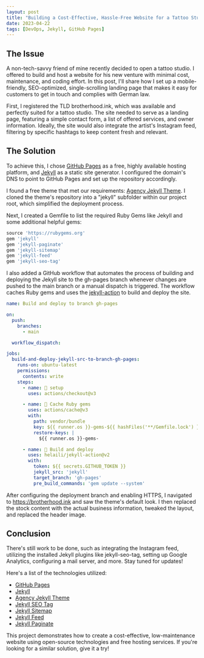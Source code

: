 ```yaml
---
layout: post
title: "Building a Cost-Effective, Hassle-Free Website for a Tattoo Studio"
date: 2023-04-22
tags: [DevOps, Jekyll, GitHub Pages]
---
```


## The Issue

A non-tech-savvy friend of mine recently decided to open a tattoo studio. I offered to build and host a website for his new venture with minimal cost, maintenance, and coding effort. In this post, I'll share how I set up a mobile-friendly, SEO-optimized, single-scrolling landing page that makes it easy for customers to get in touch and complies with German law.

First, I registered the TLD brotherhood.ink, which was available and perfectly suited for a tattoo studio. The site needed to serve as a landing page, featuring a simple contact form, a list of offered services, and owner information. Ideally, the site would also integrate the artist's Instagram feed, filtering by specific hashtags to keep content fresh and relevant.

## The Solution

To achieve this, I chose [GitHub Pages](https://pages.github.com/) as a free, highly available hosting platform, and [Jekyll](https://jekyllrb.com/) as a static site generator. I configured the domain's DNS to point to GitHub Pages and set up the repository accordingly.

I found a free theme that met our requirements: [Agency Jekyll Theme](https://github.com/y7kim/agency-jekyll-theme). I cloned the theme's repository into a "jekyll" subfolder within our project root, which simplified the deployment process.

Next, I created a Gemfile to list the required Ruby Gems like Jekyll and some additional helpful gems:

```ruby
source 'https://rubygems.org'
gem 'jekyll'
gem 'jekyll-paginate'
gem 'jekyll-sitemap'
gem 'jekyll-feed'
gem 'jekyll-seo-tag'
```

I also added a GitHub workflow that automates the process of building and deploying the Jekyll site to the gh-pages branch whenever changes are pushed to the main branch or a manual dispatch is triggered. The workflow caches Ruby gems and uses the [jekyll-action](https://github.com/helaili/jekyll-action) to build and deploy the site.

```yaml
name: Build and deploy to branch gh-pages

on:
  push:
    branches:
      - main

  workflow_dispatch:

jobs:
  build-and-deploy-jekyll-src-to-branch-gh-pages:
    runs-on: ubuntu-latest
    permissions:
      contents: write
    steps:
      - name: 📂 setup
        uses: actions/checkout@v3

      - name: 🎁 Cache Ruby gems
        uses: actions/cache@v3
        with:
          path: vendor/bundle
          key: ${{ runner.os }}-gems-${{ hashFiles('**/Gemfile.lock') }}
          restore-keys: |
            ${{ runner.os }}-gems-

      - name: 🚀 Build and deploy
        uses: helaili/jekyll-action@v2
        with:
          token: ${{ secrets.GITHUB_TOKEN }}
          jekyll_src: 'jekyll'
          target_branch: 'gh-pages'
          pre_build_commands: 'gem update --system'
```

After configuring the deployment branch and enabling HTTPS, I navigated to <https://brotherhood.ink> and saw the theme's default look. I then replaced the stock content with the actual business information, tweaked the layout, and replaced the header image.

## Conclusion

There's still work to be done, such as integrating the Instagram feed, utilizing the installed Jekyll plugins like jekyll-seo-tag, setting up Google Analytics, configuring a mail server, and more. Stay tuned for updates!

Here's a list of the technologies utilized:

- [GitHub Pages](https://pages.github.com/)
- [Jekyll](https://jekyllrb.com/)
- [Agency Jekyll Theme](https://github.com/y7kim/agency-jekyll-theme)
- [Jekyll SEO Tag](https://github.com/jekyll/jekyll-seo-tag)
- [Jekyll Sitemap](https://github.com/jekyll/jekyll-sitemap)
- [Jekyll Feed](https://github.com/jekyll/jekyll-feed)
- [Jekyll Paginate](https://github.com/jekyll/jekyll-paginate)

This project demonstrates how to create a cost-effective, low-maintenance website using open-source technologies and free hosting services. If you're looking for a similar solution, give it a try!
